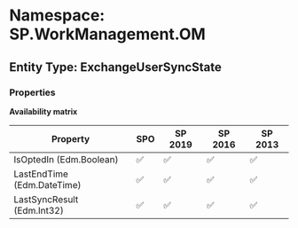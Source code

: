 # Namespace: SP.WorkManagement.OM

## Entity Type: ExchangeUserSyncState

### Properties

**Availability matrix**

Property | SPO | SP 2019 | SP 2016 | SP 2013
----------|-----|---------|---------|--------
IsOptedIn (Edm.Boolean) | ✅ | ✅ | ✅ | ✅
LastEndTime (Edm.DateTime) | ✅ | ✅ | ✅ | ✅
LastSyncResult (Edm.Int32) | ✅ | ✅ | ✅ | ✅

